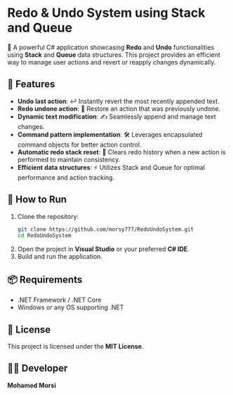 # Redo & Undo System using Stack and Queue 

🔄 A powerful C# application showcasing **Redo** and **Undo** functionalities using **Stack** and **Queue** data structures. This project provides an efficient way to manage user actions and revert or reapply changes dynamically.

## 🌟 Features
- **Undo last action**: ↩️ Instantly revert the most recently appended text.
- **Redo undone action**: 🔁 Restore an action that was previously undone.
- **Dynamic text modification**: ✍️ Seamlessly append and manage text changes.
- **Command pattern implementation**: 🛠️ Leverages encapsulated command objects for better action control.
- **Automatic redo stack reset**: 🧹 Clears redo history when a new action is performed to maintain consistency.
- **Efficient data structures**: ⚡ Utilizes Stack and Queue for optimal performance and action tracking.

## 🚀 How to Run
1. Clone the repository:
   ```bash
   git clone https://github.com/morsy777/RedoUndoSystem.git
   cd RedoUndoSystem
   ```
2. Open the project in **Visual Studio** or your preferred **C# IDE**.
3. Build and run the application.

## 📦 Requirements
- .NET Framework / .NET Core
- Windows or any OS supporting .NET

## 📝 License
This project is licensed under the **MIT License**.

## 👨‍💻 Developer
**Mohamed Morsi**

